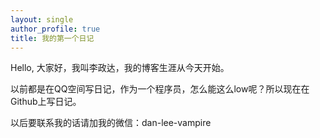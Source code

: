```yaml
---
layout: single
author_profile: true
title: 我的第一个日记
---
```


Hello, 大家好，我叫李政达，我的博客生涯从今天开始。

以前都是在QQ空间写日记，作为一个程序员，怎么能这么low呢？所以现在在Github上写日记。

以后要联系我的话请加我的微信：dan-lee-vampire